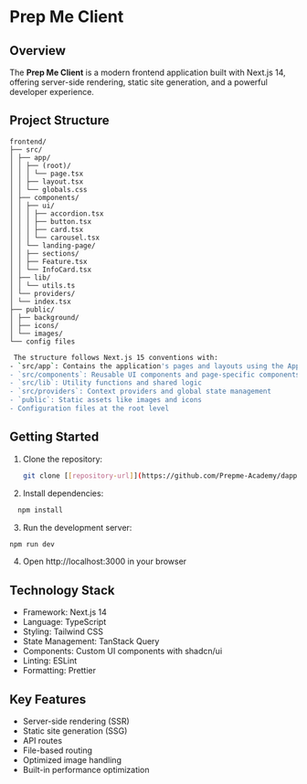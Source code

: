 # Prep Me Client

## Overview

The **Prep Me Client** is a modern frontend application built with Next.js 14, offering server-side rendering, static site generation, and a powerful developer experience.

## Project Structure
```
frontend/
├── src/
│ ├── app/
│ │ ├── (root)/
│ │ │ └── page.tsx
│ │ ├── layout.tsx
│ │ └── globals.css
│ ├── components/
│ │ ├── ui/
│ │ │ ├── accordion.tsx
│ │ │ ├── button.tsx
│ │ │ ├── card.tsx
│ │ │ └── carousel.tsx
│ │ └── landing-page/
│ │ ├── sections/
│ │ ├── Feature.tsx
│ │ └── InfoCard.tsx
│ ├── lib/
│ │ └── utils.ts
│ └── providers/
│ └── index.tsx
├── public/
│ ├── background/
│ ├── icons/
│ └── images/
└── config files
```

```bash
 The structure follows Next.js 15 conventions with:
- `src/app`: Contains the application's pages and layouts using the App Router
- `src/components`: Reusable UI components and page-specific components
- `src/lib`: Utility functions and shared logic
- `src/providers`: Context providers and global state management
- `public`: Static assets like images and icons
- Configuration files at the root level
```

## Getting Started

1. Clone the repository:

   ```bash
   git clone [[repository-url]](https://github.com/Prepme-Academy/dapp.git)
   ```

2. Install dependencies:

```bash
  npm install
```

3. Run the development server:

```bash
npm run dev
```

4. Open http://localhost:3000 in your browser

## Technology Stack

- Framework: Next.js 14
- Language: TypeScript
- Styling: Tailwind CSS
- State Management: TanStack Query
- Components: Custom UI components with shadcn/ui
- Linting: ESLint
- Formatting: Prettier

## Key Features

- Server-side rendering (SSR)
- Static site generation (SSG)
- API routes
- File-based routing
- Optimized image handling
- Built-in performance optimization
